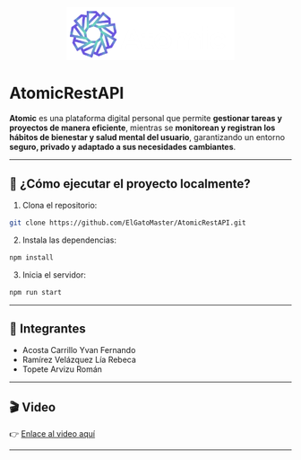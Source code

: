 <p align="center">
  <img src="./AtomicNegro.png" alt="Atomic Logo" width="300"/>
</p>

# AtomicRestAPI

**Atomic** es una plataforma digital personal que permite **gestionar tareas y proyectos de manera eficiente**, mientras se **monitorean y registran los hábitos de bienestar y salud mental del usuario**, garantizando un entorno **seguro, privado y adaptado a sus necesidades cambiantes**.

---

## 🚀 ¿Cómo ejecutar el proyecto localmente?

1. Clona el repositorio:

```bash
git clone https://github.com/ElGatoMaster/AtomicRestAPI.git
```

2. Instala las dependencias:

```bash
npm install
```

3. Inicia el servidor:

```bash
npm run start
```

---

## 👥 Integrantes

- Acosta Carrillo Yvan Fernando  
- Ramírez Velázquez Lía Rebeca  
- Topete Arvizu Román  

---

## 🎬 Video

👉 [Enlace al video aquí](#) <!-- Puedes reemplazar el # con el enlace a YouTube o Drive -->

---
